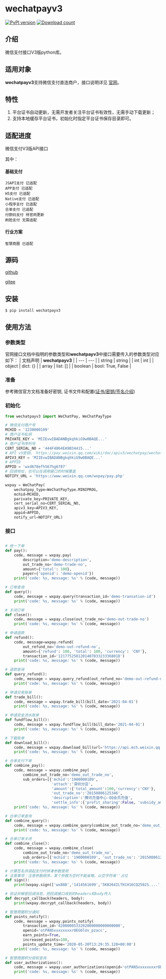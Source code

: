 # wechatpayv3
[![PyPI version](https://badge.fury.io/py/wechatpayv3.svg)](https://badge.fury.io/py/wechatpayv3)
[![Download count](https://img.shields.io/pypi/dw/wechatpayv3)](https://img.shields.io/pypi/dw/wechatpayv3)
## 介绍


微信支付接口V3版python库。

## 适用对象

**wechatpayv3**支持微信支付直连商户，接口说明详见 [官网](https://pay.weixin.qq.com/wiki/doc/apiv3/index.shtml)。

## 特性

1. 平台证书自动更新，无需开发者关注平台证书有效性，无需手动下载更新；
2. 支持本地缓存平台证书，初始化时指定平台证书保存目录即可。

## 适配进度

微信支付V3版API接口

其中：

#### 基础支付
    JSAPI支付 已适配
    APP支付 已适配
    H5支付 已适配
    Native支付 已适配
    小程序支付 已适配
    合单支付 已适配
    付款码支付 待官网更新
    刷脸支付 无需适配

#### 行业方案
    智慧商圈 已适配

## 源码

[github](https://github.com/minibear2021/wechatpayv3)

[gitee](https://gitee.com/minibear2021/wechatpayv3)

## 安装

```
$ pip install wechatpayv3
```

## 使用方法
### 参数类型
官网接口文档中指明的参数类型和**wechatpayv3**中接口需要传入的参数类型对应如下：
| 文档声明 | **wechatpayv3** |
| --- | --- |
| string | string |
| int | int |
| object | dict: {} |
| array  | list: [] |
| boolean | bool: True, False |
### 准备
参考微信官方文档准备好密钥, 证书文件和配置([证书/密钥/签名介绍](https://pay.weixin.qq.com/wiki/doc/apiv3/wechatpay/wechatpay3_0.shtml))

### 初始化
``` python
from wechatpayv3 import WeChatPay, WeChatPayType

# 微信支付商户号
MCHID = '1230000109'
# 商户证书私钥
PRIVATE_KEY = 'MIIEvwIBADANBgkqhkiG9w0BAQE...'
# 商户证书序列号
CERT_SERIAL_NO = '444F4864EA9B34415...'
# API v3密钥， https://pay.weixin.qq.com/wiki/doc/apiv3/wechatpay/wechatpay3_2.shtml
APIV3_KEY = 'MIIEvwIBADANBgkqhkiG9w0BAQE...'
# APPID
APPID = 'wxd678efh567hg6787'
# 回调地址，也可以在调用接口的时候覆盖
NOTIFY_URL = 'https://www.weixin.qq.com/wxpay/pay.php'

wxpay = WeChatPay(
    wechatpay_type=WeChatPayType.MINIPROG,
    mchid=MCHID,
    parivate_key=PRIVATE_KEY,
    cert_serial_no=CERT_SERIAL_NO,
    apiv3_key=APIV3_KEY,
    appid=APPID,
    notify_url=NOTIFY_URL)
```

### 接口

``` python

# 统一下单
def pay():
    code, message = wxpay.pay(
        description='demo-description',
        out_trade_no='demo-trade-no',
        amount={'total': 100},
        payer={'openid': 'demo-openid'})
    print('code: %s, message: %s' % (code, message))

# 订单查询
def query():
    code, message = wxpay.query(transaction_id='demo-transation-id')
    print('code: %s, message: %s' % (code, message))

# 关闭订单
def close():
    code, message = wxpay.close(out_trade_no='demo-out-trade-no')
    print('code: %s, message: %s' % (code, message))

# 申请退款
def refund():
    code, message=wxpay.refund(
        out_refund_no='demo-out-refund-no',
        amount={'refund': 100, 'total': 100, 'currency': 'CNY'},
        transaction_id='1217752501201407033233368018')
    print('code: %s, message: %s' % (code, message))

# 退款查询
def query_refund():
    code, message = wxpay.query_refund(out_refund_no='demo-out-refund-no')
    print('code: %s, message: %s' % (code, message))

# 申请交易账单
def trade_bill():
    code, message = wxpay.trade_bill(bill_date='2021-04-01')
    print('code: %s, message: %s' % (code, message))

# 申请资金流水账单
def fundflow_bill():
    code, message = wxpay.fundflow_bill(bill_date='2021-04-01')
    print('code: %s, message: %s' % (code, message))

# 下载账单
def download_bill():
    code, message = wxpay.download_bill(url='https://api.mch.weixin.qq.com/v3/billdownload/file?token=demo-token')
    print('code: %s, message: %s' % (code, message))

# 合单支付下单
def combine_pay():
    code, message = wxpay.combine_pay(
        combine_out_trade_no='demo_out_trade_no',
        sub_orders=[{'mchid':'1900000109',
                     'attach':'深圳分店',
                     'amount':{'total_amount':100,'currency':'CNY'},
                     'out_trade_no':'20150806125346',
                     'description':'腾讯充值中心-QQ会员充值',
                     'settle_info':{'profit_sharing':False, 'subsidy_amount':10}}])
    print('code: %s, message: %s' % (code, message))

# 合单订单查询
def combine_query():
    code, message = wxpay.combine_query(combine_out_trade_no='demo_out_trade_no')
    print('code: %s, message: %s' % (code, message))

# 合单订单关闭
def combine_close():
    code, message = wxpay.combine_close(
        combine_out_trade_no='demo_out_trade_no', 
        sub_orders=[{'mchid': '1900000109', 'out_trade_no': '20150806125346'}])
    print('code: %s, message: %s' % (code, message))

# 计算签名供调起支付时拼凑参数使用
# 注意事项：注意参数顺序，某个参数为空时不能省略，以空字符串''占位
def sign():
    print(wxpay.sign(['wx888','1414561699','5K8264ILTKCH16CQ2502S....','prepay_id=wx201410272009395522657....']))

# 验证并解密回调消息，把回调接口收到的headers和body传入
def decrypt_callback(headers, body):
    print(wxpay.decrypt_callback(headers, body))

# 智慧商圈积分通知
def points_notify():
    code, message = wxpay.points_notify(
        transaction_id='4200000533202000000000000000',
        openid='otPAN5xxxxxxxxrOEG6lUv_pzacc',
        earn_points=True,
        increased_points=100,
        points_update_time='2020-05-20T13:29:35.120+08:00')
    print('code: %s, message: %s' % (code, message))

# 智慧商圈积分授权查询
def user_authorizations():
    code, message = wxpay.user_authorizations(openid='otPAN5xxxxxxxxrOEG6lUv_pzacc')
    print('code: %s, message: %s' % (code, message))
```
